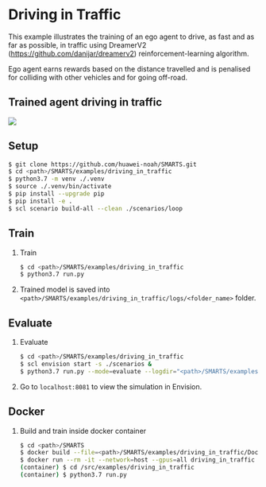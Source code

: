 # Driving in Traffic
This example illustrates the training of an ego agent to drive, as fast and as far as possible, in traffic using DreamerV2 (https://github.com/danijar/dreamerv2) reinforcement-learning algorithm.

Ego agent earns rewards based on the distance travelled and is penalised for colliding with other vehicles and for going off-road.

## Trained agent driving in traffic
![](./docs/_static/driving_in_traffic.gif)

## Setup
```bash
$ git clone https://github.com/huawei-noah/SMARTS.git
$ cd <path>/SMARTS/examples/driving_in_traffic
$ python3.7 -m venv ./.venv
$ source ./.venv/bin/activate
$ pip install --upgrade pip
$ pip install -e .
$ scl scenario build-all --clean ./scenarios/loop
```

## Train
1. Train
    ```bash
    $ cd <path>/SMARTS/examples/driving_in_traffic
    $ python3.7 run.py 
    ```
1. Trained model is saved into `<path>/SMARTS/examples/driving_in_traffic/logs/<folder_name>` folder.

## Evaluate
1. Evaluate
    ```bash
    $ cd <path>/SMARTS/examples/driving_in_traffic
    $ scl envision start -s ./scenarios &
    $ python3.7 run.py --mode=evaluate --logdir="<path>/SMARTS/examples/driving_in_traffic/logs/<folder_name>" --head
    ```
1. Go to `localhost:8081` to view the simulation in Envision.

## Docker
1. Build and train inside docker container
    ```bash
    $ cd <path>/SMARTS
    $ docker build --file=<path>/SMARTS/examples/driving_in_traffic/Dockerfile --network=host --tag=driving_in_traffic <path>/SMARTS
    $ docker run --rm -it --network=host --gpus=all driving_in_traffic
    (container) $ cd /src/examples/driving_in_traffic
    (container) $ python3.7 run.py
    ```